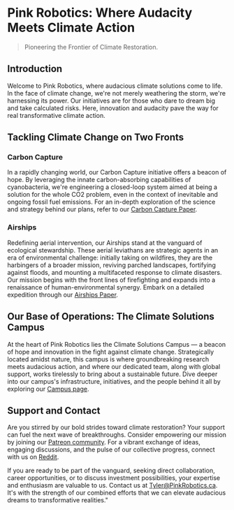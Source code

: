 # Pink Robotics: Where Audacity Meets Climate Action

> Pioneering the Frontier of Climate Restoration.

## Introduction

Welcome to Pink Robotics, where audacious climate solutions come to life. In the face of climate change, we're not merely weathering the storm, we're harnessing its power. Our initiatives are for those who dare to dream big and take calculated risks. Here, innovation and audacity pave the way for real transformative climate action.

## Tackling Climate Change on Two Fronts

### Carbon Capture

In a rapidly changing world, our Carbon Capture initiative offers a beacon of hope. By leveraging the innate carbon-absorbing capabilities of cyanobacteria, we're engineering a closed-loop system aimed at being a solution for the whole CO2 problem, even in the context of inevitable and ongoing fossil fuel emissions. For an in-depth exploration of the science and strategy behind our plans, refer to our [Carbon Capture Paper](https://github.com/PinkRobotics/PinkRobotics/blob/main/CarbonCapture.md).

### Airships

Redefining aerial intervention, our Airships stand at the vanguard of ecological stewardship. These aerial leviathans are strategic agents in an era of environmental challenge: initially taking on wildfires, they are the harbingers of a broader mission, reviving parched landscapes, fortifying against floods, and mounting a multifaceted response to climate disasters. Our mission begins with the front lines of firefighting and expands into a renaissance of human-environmental synergy. Embark on a detailed expedition through our [Airships Paper](https://github.com/PinkRobotics/PinkRobotics/blob/main/Airships.md).

## Our Base of Operations: The Climate Solutions Campus

At the heart of Pink Robotics lies the Climate Solutions Campus — a beacon of hope and innovation in the fight against climate change. Strategically located amidst nature, this campus is where groundbreaking research meets audacious action, and where our dedicated team, along with global support, works tirelessly to bring about a sustainable future. Dive deeper into our campus's infrastructure, initiatives, and the people behind it all by exploring our [Campus page](https://github.com/PinkRobotics/PinkRobotics/blob/main/TheCampus.md).

## Support and Contact

Are you stirred by our bold strides toward climate restoration? Your support can fuel the next wave of breakthroughs. Consider empowering our mission by joining our [Patreon community](https://www.patreon.com/PinkRobotics). For a vibrant exchange of ideas, engaging discussions, and the pulse of our collective progress, connect with us on [Reddit](https://www.reddit.com/r/PinkRobotics/).

If you are ready to be part of the vanguard, seeking direct collaboration, career opportunities, or to discuss investment possibilities, your expertise and enthusiasm are valuable to us. Contact us at Tyler@PinkRobotics.ca. It's with the strength of our combined efforts that we can elevate audacious dreams to transformative realities."